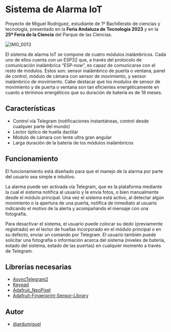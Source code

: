 # Sistema de Alarma IoT


Proyecto de Miguel Rodríguez, estudiante de 1º Bachillerato de ciencias y tecnología, presentado en la **Feria Andaluza de Tecnología 2023** y en la **25º Feria de la Ciencia** del Parque de las Ciencias.

![IMG_0013](https://github.com/ardumiguel/sistemadealarmaiot/assets/133792399/6366e4f0-d242-4616-a612-eaad69f976a9)

El sistema de alarma IoT se compone de cuatro módulos inalámbricos. Cada uno de ellos cuenta con un ESP32 que, a través del protocolo de comunicación inalámbrica “ESP-now”, es capaz de comunicarse con el resto de módulos. Estos son: sensor inalámbrico de puerta o ventana, panel de control, módulo de cámara con sensor de movimiento, y sensor inalámbrico de movimiento. Cabe destacar que los modulos de sensor de movimiento y de puerta o ventana son tan eficientes energéticamente en cuanto a términos energéticos que su duración de batería es de 18 meses.


## Características

- Control vía Telegram (notificaciones instantáneas, control desde cualquier parte del mundo)
- Lector óptico de huella dactilar
- Módulo de cámara con lente ultra gran angular
- Larga duración de la bateria de los módulos inalámbricos


## Funcionamiento
El funcionamiento está diseñado para que el manejo de la alarma por parte del usuario sea simple e intuitivo.

La alarma puede ser activada vía Telegram, que es la plataforma mediante la cual el sistema notifica al usuario y le envía fotos, o bien manualmente desde el módulo principal. Una vez el sistema está activo, al detectar algún movimiento o la apertura de una puerta, notifica de inmediato al usuario indicando el motivo de la alerta y acompañando el mensaje con una fotografía. 

Para desactivar el sistema, el usuario puede colocar su dedo (previamente registrado) en el lector de huellas incorporado en el módulo principal o en su defecto, enviar un comando por Telegram. El usuario también puede solicitar una fotografía o información acerca del sistema (niveles de batería, estado del sistema, estado de las puertas) en cualquier momento a través de Telegram.
## Librerías necesarias

- [AsyncTelegram2](https://github.com/cotestatnt/AsyncTelegram2)
- [Keypad](https://github.com/Chris--A/Keypad)
- [Adafruit_NeoPixel](https://github.com/adafruit/Adafruit_NeoPixel)
- [Adafruit-Fingerprint-Sensor-Library](https://github.com/adafruit/Adafruit-Fingerprint-Sensor-Library)


## Autor

- [@ardumiguel](https://github.com/ardumiguel)

